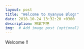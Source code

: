 ```yaml
---
layout: post
title: "Welcome to Xyanyue Blog!"
date: 2018-10-24 13:32:20 +0300
description: 积累下吧
img:  # Add image post (optional)
---
```

Welcome !!
